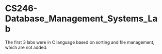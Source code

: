 # CS246-Database_Management_Systems_Lab
The first 3 labs were in C language based on sorting and file management, which are not added.
